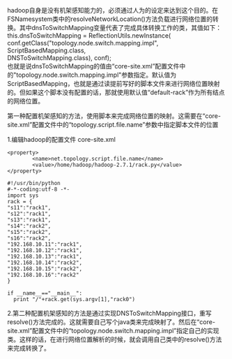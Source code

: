 hadoop自身是没有机架感知能力的，必须通过人为的设定来达到这个目的。在FSNamesystem类中的resolveNetworkLocation()方法负载进行网络位置的转换。其中dnsToSwitchMapping变量代表了完成具体转换工作的类，其值如下：   
this.dnsToSwitchMapping = ReflectionUtils.newInstance(  
         conf.getClass("topology.node.switch.mapping.impl", ScriptBasedMapping.class,  
         DNSToSwitchMapping.class), conf);  
也就是说dnsToSwitchMapping的值由“core-site.xml”配置文件中的"topology.node.switch.mapping.impl"参数指定。默认值为ScriptBasedMapping，也就是通过读提前写好的脚本文件来进行网络位置映射的。但如果这个脚本没有配置的话，那就使用默认值“default-rack”作为所有结点的网络位置。  

第一种配置机架感知的方法，使用脚本来完成网络位置的映射。这需要在“core-site.xml”配置文件中的“topology.script.file.name”参数中指定脚本文件的位置

1.编辑hadoop的配置文件 core-site.xml

```
<property>
        <name>net.topology.script.file.name</name>
        <value>/home/hadoop/hadoop-2.7.1/rack.py</value>
</property>
```
 
```
#!/usr/bin/python
#-*-coding:utf-8 -*-
import sys
rack = {
"s11":"rack1",
"s12":"rack1",
"s13":"rack1",
"s14":"rack2",
"s15":"rack2",
"s16":"rack2",
"192.168.10.11":"rack1",
"192.168.10.12":"rack1",
"192.168.10.13":"rack1",
"192.168.10.14":"rack2",
"192.168.10.15":"rack2",
"192.168.10.16":"rack2"
}
 
if __name__=="__main__":
  print "/"+rack.get(sys.argv[1],"rack0")
```

2.第二种配置机架感知的方法是通过实现DNSToSwitchMapping接口，重写resolve()方法完成的。这就需要自己写个java类来完成映射了。然后在“core-site.xml”配置文件中的“topology.node.switch.mapping.impl”指定自己的实现类。这样的话，在进行网络位置解析的时候，就会调用自己类中的resolve()方法来完成转换了。
